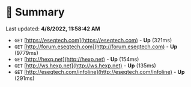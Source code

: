 # 📖 Summary
Last updated: **4/8/2022, 11:58:42 AM**

- `GET` [https://eseqtech.com](https://eseqtech.com) - **Up** (321ms)
- `GET` [http://forum.eseqtech.com](http://forum.eseqtech.com) - **Up** (9779ms)
- `GET` [http://hexp.net](http://hexp.net) - **Up** (154ms)
- `GET` [http://ws.hexp.net](http://ws.hexp.net) - **Up** (135ms)
- `GET` [http://eseqtech.com/infoline](http://eseqtech.com/infoline) - **Up** (291ms)
